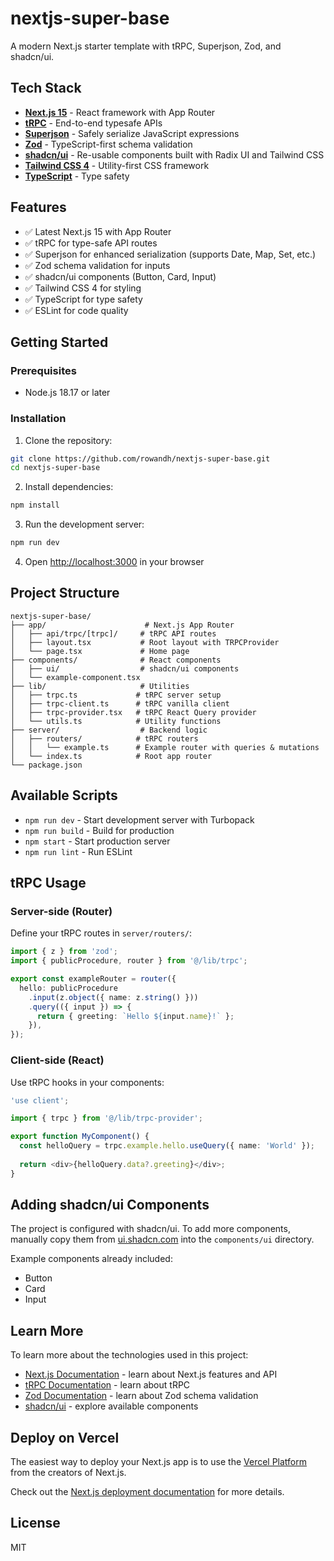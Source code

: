 # nextjs-super-base

A modern Next.js starter template with tRPC, Superjson, Zod, and shadcn/ui.

## Tech Stack

- **[Next.js 15](https://nextjs.org/)** - React framework with App Router
- **[tRPC](https://trpc.io/)** - End-to-end typesafe APIs
- **[Superjson](https://github.com/blitz-js/superjson)** - Safely serialize JavaScript expressions
- **[Zod](https://zod.dev/)** - TypeScript-first schema validation
- **[shadcn/ui](https://ui.shadcn.com/)** - Re-usable components built with Radix UI and Tailwind CSS
- **[Tailwind CSS 4](https://tailwindcss.com/)** - Utility-first CSS framework
- **[TypeScript](https://www.typescriptlang.org/)** - Type safety

## Features

- ✅ Latest Next.js 15 with App Router
- ✅ tRPC for type-safe API routes
- ✅ Superjson for enhanced serialization (supports Date, Map, Set, etc.)
- ✅ Zod schema validation for inputs
- ✅ shadcn/ui components (Button, Card, Input)
- ✅ Tailwind CSS 4 for styling
- ✅ TypeScript for type safety
- ✅ ESLint for code quality

## Getting Started

### Prerequisites

- Node.js 18.17 or later

### Installation

1. Clone the repository:
```bash
git clone https://github.com/rowandh/nextjs-super-base.git
cd nextjs-super-base
```

2. Install dependencies:
```bash
npm install
```

3. Run the development server:
```bash
npm run dev
```

4. Open [http://localhost:3000](http://localhost:3000) in your browser

## Project Structure

```
nextjs-super-base/
├── app/                      # Next.js App Router
│   ├── api/trpc/[trpc]/     # tRPC API routes
│   ├── layout.tsx           # Root layout with TRPCProvider
│   └── page.tsx             # Home page
├── components/              # React components
│   ├── ui/                  # shadcn/ui components
│   └── example-component.tsx
├── lib/                     # Utilities
│   ├── trpc.ts             # tRPC server setup
│   ├── trpc-client.ts      # tRPC vanilla client
│   ├── trpc-provider.tsx   # tRPC React Query provider
│   └── utils.ts            # Utility functions
├── server/                  # Backend logic
│   ├── routers/            # tRPC routers
│   │   └── example.ts      # Example router with queries & mutations
│   └── index.ts            # Root app router
└── package.json
```

## Available Scripts

- `npm run dev` - Start development server with Turbopack
- `npm run build` - Build for production
- `npm start` - Start production server
- `npm run lint` - Run ESLint

## tRPC Usage

### Server-side (Router)

Define your tRPC routes in `server/routers/`:

```typescript
import { z } from 'zod';
import { publicProcedure, router } from '@/lib/trpc';

export const exampleRouter = router({
  hello: publicProcedure
    .input(z.object({ name: z.string() }))
    .query(({ input }) => {
      return { greeting: `Hello ${input.name}!` };
    }),
});
```

### Client-side (React)

Use tRPC hooks in your components:

```typescript
'use client';

import { trpc } from '@/lib/trpc-provider';

export function MyComponent() {
  const helloQuery = trpc.example.hello.useQuery({ name: 'World' });
  
  return <div>{helloQuery.data?.greeting}</div>;
}
```

## Adding shadcn/ui Components

The project is configured with shadcn/ui. To add more components, manually copy them from [ui.shadcn.com](https://ui.shadcn.com/) into the `components/ui` directory.

Example components already included:
- Button
- Card
- Input

## Learn More

To learn more about the technologies used in this project:

- [Next.js Documentation](https://nextjs.org/docs) - learn about Next.js features and API
- [tRPC Documentation](https://trpc.io/docs) - learn about tRPC
- [Zod Documentation](https://zod.dev/) - learn about Zod schema validation
- [shadcn/ui](https://ui.shadcn.com/) - explore available components

## Deploy on Vercel

The easiest way to deploy your Next.js app is to use the [Vercel Platform](https://vercel.com/new?utm_medium=default-template&filter=next.js&utm_source=create-next-app&utm_campaign=create-next-app-readme) from the creators of Next.js.

Check out the [Next.js deployment documentation](https://nextjs.org/docs/app/building-your-application/deploying) for more details.

## License

MIT

